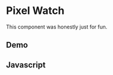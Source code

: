 # Pixel Watch

This component was honestly just for fun.

<script src="/components/pixel.js" type="module"></script>

## Demo

<ardi-pixel></ardi-pixel>

## Javascript

[](../components/pixel.js ':include')
